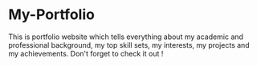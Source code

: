 # My-Portfolio
This is portfolio website which tells everything about my academic and professional background, my top skill sets, my interests, my projects and my achievements. Don't forget to check it out !
